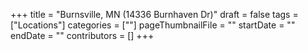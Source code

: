 +++
title = "Burnsville, MN (14336 Burnhaven Dr)"
draft = false
tags = ["Locations"]
categories = [""]
pageThumbnailFile = ""
startDate = ""
endDate = ""
contributors = []
+++
